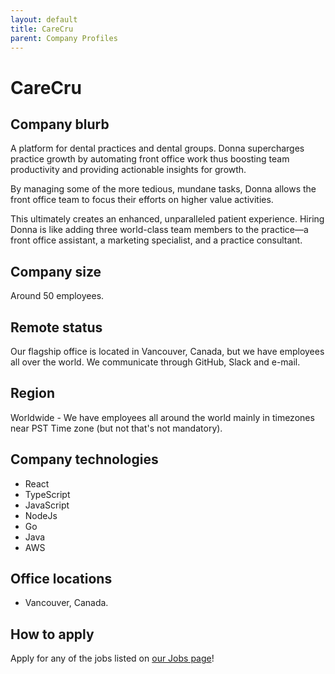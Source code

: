 ```yaml
---
layout: default
title: CareCru
parent: Company Profiles
---
```


# CareCru

## Company blurb

A platform for dental practices and dental groups. Donna supercharges practice growth by automating front office work thus boosting team productivity and providing actionable insights for growth.

By managing some of the more tedious, mundane tasks, Donna allows the front office team to focus their efforts on higher value activities.

This ultimately creates an enhanced, unparalleled patient experience. Hiring Donna is like adding three world-class team members to the practice—a front office assistant, a marketing specialist, and a practice consultant.

## Company size

Around 50 employees.

## Remote status

Our flagship office is located in Vancouver, Canada, but we have employees all over the world. We communicate through GitHub, Slack and e-mail.

## Region

Worldwide - We have employees all around the world mainly in timezones near PST Time zone (but not that's not mandatory).

## Company technologies

- React
- TypeScript
- JavaScript
- NodeJs
- Go
- Java
- AWS

## Office locations

- Vancouver, Canada.

## How to apply

Apply for any of the jobs listed on [our Jobs page](https://www.linkedin.com/company/carecru/jobs/)!
